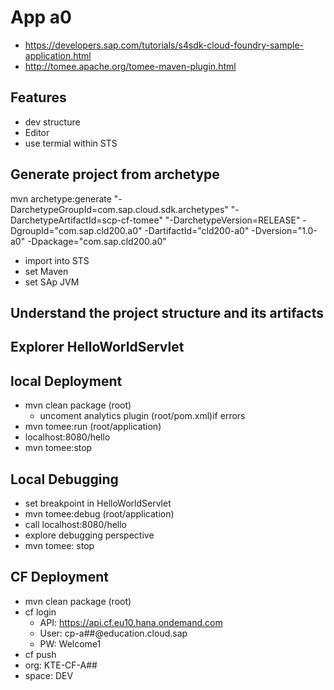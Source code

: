 # App a0

- https://developers.sap.com/tutorials/s4sdk-cloud-foundry-sample-application.html
- http://tomee.apache.org/tomee-maven-plugin.html

## Features
- dev structure
- Editor
- use termial within STS


## Generate project from archetype
mvn archetype:generate "-DarchetypeGroupId=com.sap.cloud.sdk.archetypes" "-DarchetypeArtifactId=scp-cf-tomee" "-DarchetypeVersion=RELEASE" -DgroupId="com.sap.cld200.a0" -DartifactId="cld200-a0" -Dversion="1.0-a0" -Dpackage="com.sap.cld200.a0"

- import into STS
- set Maven
- set SAp JVM

## Understand the project structure and its artifacts

## Explorer HelloWorldServlet


## local Deployment 
- mvn clean package  (root)
	- uncoment analytics plugin (root/pom.xml)if errors
- mvn tomee:run (root/application)
- localhost:8080/hello
- mvn tomee:stop

## Local Debugging 
- set breakpoint in HelloWorldServlet
- mvn tomee:debug (root/application)
- call localhost:8080/hello
- explore debugging perspective 
- mvn tomee: stop


## CF Deployment
- mvn clean package (root)
- cf login 
	- API: https://api.cf.eu10.hana.ondemand.com
	- User: cp-a##@education.cloud.sap
	- PW: Welcome1
- cf push 
- org: KTE-CF-A##
- space: DEV



